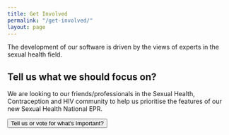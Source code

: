 ```yaml
---
title: Get Involved
permalink: "/get-involved/"
layout: page
---
```

The development of our software is driven by the views of experts in the sexual health field.

<h2>Tell us what we should focus on?</h2>
We are looking to our friends/professionals in the Sexual Health, Contraception and HIV community to help us prioritise the features of our new Sexual Health National EPR.

<a href="https://clinic99.herokuapp.com/" target="_blank"><button class="w3-button c99bg w3-large w3-round-xxlarge w3-padding-large">Tell us or vote for what's Important?</button></a>